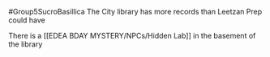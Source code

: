 #Group5SucroBasillica
The City library has more records than Leetzan Prep could have

There is a [[EDEA BDAY MYSTERY/NPCs/Hidden Lab]] in the basement of the library
